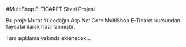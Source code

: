 #MultiShop E-TİCARET Sitesi Projesi

Bu proje Murat Yücedağın Asp.Net Core MultiShop E-Ticaret kursundan faydalanılarak hazırlanmıştır. 

Tam açıklama yakında eklenecek...
